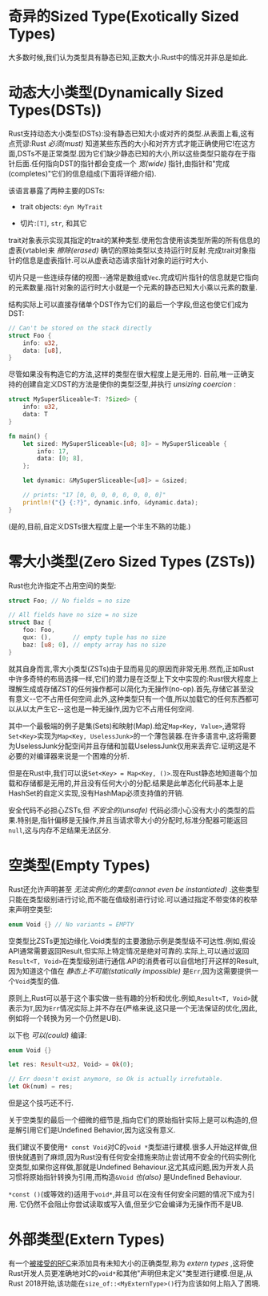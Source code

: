 # 奇异的Sized Type(Exotically Sized Types)

大多数时候,我们认为类型具有静态已知,正数大小.Rust中的情况并非总是如此.

# 动态大小类型(Dynamically Sized Types(DSTs))

Rust支持动态大小类型(DSTs):没有静态已知大小或对齐的类型.从表面上看,这有点荒谬:Rust *必须(must)* 知道某些东西的大小和对齐方式才能正确使用它!在这方面,DSTs不是正常类型.因为它们缺少静态已知的大小,所以这些类型只能存在于指针后面.任何指向DST的指针都会变成一个 *宽(wide)* 指针,由指针和"完成(completes)"它们的信息组成(下面将详细介绍).

该语言暴露了两种主要的DSTs:

- trait objects: `dyn MyTrait`

- 切片:`[T]`, `str`, 和其它

trait对象表示实现其指定的trait的某种类型.使用包含使用该类型所需的所有信息的虚表(vtable)来 *擦除(erased)* 确切的原始类型以支持运行时反射.完成trait对象指针的信息是虚表指针.可以从虚表动态请求指针对象的运行时大小.

切片只是一些连续存储的视图--通常是数组或`Vec`.完成切片指针的信息就是它指向的元素数量.指针对象的运行时大小就是一个元素的静态已知大小乘以元素的数量.

结构实际上可以直接存储单个DST作为它们的最后一个字段,但这也使它们成为DST:

```Rust
// Can't be stored on the stack directly
struct Foo {
    info: u32,
    data: [u8],
}
```

尽管如果没有构造它的方法,这样的类型在很大程度上是无用的. 目前,唯一正确支持的创建自定义DST的方法是使你的类型泛型,并执行 *unsizing coercion* :

```Rust
struct MySuperSliceable<T: ?Sized> {
    info: u32,
    data: T
}

fn main() {
    let sized: MySuperSliceable<[u8; 8]> = MySuperSliceable {
        info: 17,
        data: [0; 8],
    };

    let dynamic: &MySuperSliceable<[u8]> = &sized;

    // prints: "17 [0, 0, 0, 0, 0, 0, 0, 0]"
    println!("{} {:?}", dynamic.info, &dynamic.data);
}
```

(是的,目前,自定义DSTs很大程度上是一个半生不熟的功能.)

# 零大小类型(Zero Sized Types (ZSTs))

Rust也允许指定不占用空间的类型:

```Rust
struct Foo; // No fields = no size

// All fields have no size = no size
struct Baz {
    foo: Foo,
    qux: (),      // empty tuple has no size
    baz: [u8; 0], // empty array has no size
}
```

就其自身而言,零大小类型(ZSTs)由于显而易见的原因而非常无用.然而,正如Rust中许多奇特的布局选择一样,它们的潜力是在泛型上下文中实现的:Rust很大程度上理解生成或存储ZST的任何操作都可以简化为无操作(no-op).首先,存储它甚至没有意义--它不占用任何空间.此外,这种类型只有一个值,所以加载它的任何东西都可以从以太产生它--这也是一种无操作,因为它不占用任何空间.

其中一个最极端的例子是集(Sets)和映射(Map).给定`Map<Key, Value>`,通常将`Set<Key>`实现为`Map<Key, UselessJunk>`的一个薄包装器.在许多语言中,这将需要为UselessJunk分配空间并且存储和加载UselessJunk仅用来丢弃它.证明这是不必要的对编译器来说是一个困难的分析.

但是在Rust中,我们可以说`Set<Key> = Map<Key, ()>`.现在Rust静态地知道每个加载和存储都是无用的,并且没有任何大小的分配.结果是此单态化代码基本上是HashSet的自定义实现,没有HashMap必须支持值的开销.

安全代码不必担心ZSTs,但 *不安全的(unsafe)* 代码必须小心没有大小的类型的后果.特别是,指针偏移是无操作,并且当请求零大小的分配时,标准分配器可能返回`null`,这与内存不足结果无法区分.

# 空类型(Empty Types)

Rust还允许声明甚至 *无法实例化的类型(cannot even be instantiated)* .这些类型只能在类型级别进行讨论,而不能在值级别进行讨论.可以通过指定不带变体的枚举来声明空类型:

```Rust
enum Void {} // No variants = EMPTY
```

空类型比ZSTs更加边缘化.Void类型的主要激励示例是类型级不可达性.例如,假设API通常需要返回Result,但实际上特定情况是绝对可靠的.实际上,可以通过返回`Result<T, Void>`在类型级别进行通信.API的消费者可以自信地打开这样的Result,因为知道这个值在 *静态上不可能(statically impossible)* 是`Err`,因为这需要提供一个`Void`类型的值.

原则上,Rust可以基于这个事实做一些有趣的分析和优化.例如,`Result<T, Void>`就表示为`T`,因为`Err`情况实际上并不存在(严格来说,这只是一个无法保证的优化,因此,例如将一个转换为另一个仍然是UB).

以下也 *可以(could)* 编译:

```Rust
enum Void {}

let res: Result<u32, Void> = Ok(0);

// Err doesn't exist anymore, so Ok is actually irrefutable.
let Ok(num) = res;
```

但是这个技巧还不行.

关于空类型的最后一个细微的细节是,指向它们的原始指针实际上是可以构造的,但是解引用它们是Undefined Behavior,因为这没有意义.

我们建议不要使用`* const Void`对C的`void *`类型进行建模.很多人开始这样做,但很快就遇到了麻烦,因为Rust没有任何安全措施来防止尝试用不安全的代码实例化空类型,如果你这样做,那就是Undefined Behaviour.这尤其成问题,因为开发人员习惯将原始指针转换为引用,而构造`&Void` *也(also)* 是Undefined Behaviour.

`*const ()`(或等效的)适用于`void*`,并且可以在没有任何安全问题的情况下成为引用. 它仍然不会阻止你尝试读取或写入值,但至少它会编译为无操作而不是UB.

# 外部类型(Extern Types)

有一个[被接受的RFC](https://github.com/rust-lang/rfcs/blob/master/text/1861-extern-types.md)来添加具有未知大小的正确类型,称为 *extern types* ,这将使Rust开发人员更准确地对C的`void*`和其他"声明但未定义"类型进行建模.但是,从Rust 2018开始,该功能在`size_of::<MyExternType>()`行为应该如何上陷入了困境.
